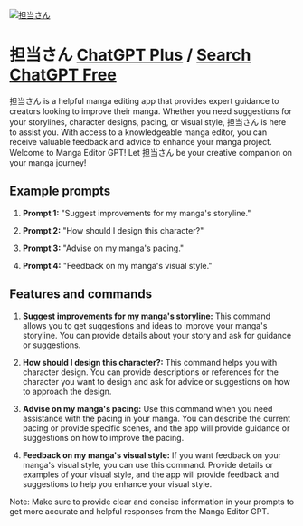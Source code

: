
[![担当さん](https://files.oaiusercontent.com/file-NNI7BsX9aLuMrhHCu9d9xIqi?se=2123-10-18T14%3A01%3A54Z&sp=r&sv=2021-08-06&sr=b&rscc=max-age%3D31536000%2C%20immutable&rscd=attachment%3B%20filename%3DDALL%25C2%25B7E%25202023-11-11%252022.26.38%2520-%2520An%2520anime%2520illustration%2520of%2520a%2520smart-looking%2520young%2520girl%2520working%2520as%2520a%2520manga%2520editor%252C%2520operating%2520a%2520computer.%2520The%2520computer%2520monitors%2520display%2520pages%2520of%2520a%2520Japanese.png&sig=EqJQ8ioo1WaDGCShG6nah7l9eRFJRHcpIHwXj7Xz9Ys%3D)](https://chat.openai.com/g/g-IslSpbBIb-dan-dang-san)

# 担当さん [ChatGPT Plus](https://chat.openai.com/g/g-IslSpbBIb-dan-dang-san) / [Search ChatGPT Free](https://gptcall.net/index.html#/?search=%E6%8B%85%E5%BD%93%E3%81%95%E3%82%93)

担当さん is a helpful manga editing app that provides expert guidance to creators looking to improve their manga. Whether you need suggestions for your storylines, character designs, pacing, or visual style, 担当さん is here to assist you. With access to a knowledgeable manga editor, you can receive valuable feedback and advice to enhance your manga project. Welcome to Manga Editor GPT! Let 担当さん be your creative companion on your manga journey!

## Example prompts

1. **Prompt 1:** "Suggest improvements for my manga's storyline."

2. **Prompt 2:** "How should I design this character?"

3. **Prompt 3:** "Advise on my manga's pacing."

4. **Prompt 4:** "Feedback on my manga's visual style."

## Features and commands

1. **Suggest improvements for my manga's storyline:** This command allows you to get suggestions and ideas to improve your manga's storyline. You can provide details about your story and ask for guidance or suggestions.

2. **How should I design this character?:** This command helps you with character design. You can provide descriptions or references for the character you want to design and ask for advice or suggestions on how to approach the design.

3. **Advise on my manga's pacing:** Use this command when you need assistance with the pacing in your manga. You can describe the current pacing or provide specific scenes, and the app will provide guidance or suggestions on how to improve the pacing.

4. **Feedback on my manga's visual style:** If you want feedback on your manga's visual style, you can use this command. Provide details or examples of your visual style, and the app will provide feedback and suggestions to help you enhance your visual style.

Note: Make sure to provide clear and concise information in your prompts to get more accurate and helpful responses from the Manga Editor GPT.


